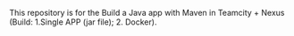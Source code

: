 This repository is for the Build a Java app with Maven in Teamcity + Nexus (Build: 1.Single APP (jar file); 2. Docker).
